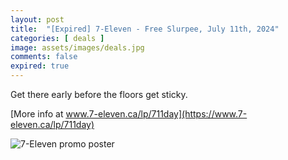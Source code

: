 ```yaml
---
layout: post
title:  "[Expired] 7-Eleven - Free Slurpee, July 11th, 2024"
categories: [ deals ]
image: assets/images/deals.jpg
comments: false
expired: true
---
```


Get there early before the floors get sticky.

[More info at www.7-eleven.ca/lp/711day](https://www.7-eleven.ca/lp/711day)

![7-Eleven promo poster](https://www.7-eleven.ca/_next/image?url=https%3A%2F%2Fimages.contentstack.io%2Fv3%2Fassets%2Fbltbb619fd5c667ba2d%2Fblt6d3139144d86b647%2F667e503df8f3cdf0cbc1cd6d%2F7elevenday-top-primary-use-v1.png&w=1920&q=75)